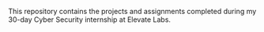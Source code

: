 This repository contains the projects and assignments completed during my 30-day Cyber Security internship at Elevate Labs.
